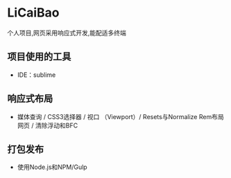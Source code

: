 # LiCaiBao
个人项目,网页采用响应式开发,能配适多终端

## 项目使用的工具
+ IDE：sublime

## 响应式布局
+ 媒体查询 / CSS3选择器 / 视口
 （Viewport）/ Resets与Normalize 
  Rem布局网页 / 清除浮动和BFC

## 打包发布
+ 使用Node.js和NPM/Gulp
